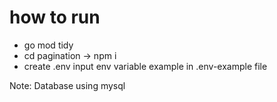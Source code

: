 # how to run


- go mod tidy
- cd pagination -> npm i
- create .env input env variable example in .env-example file

Note: 
Database using mysql
